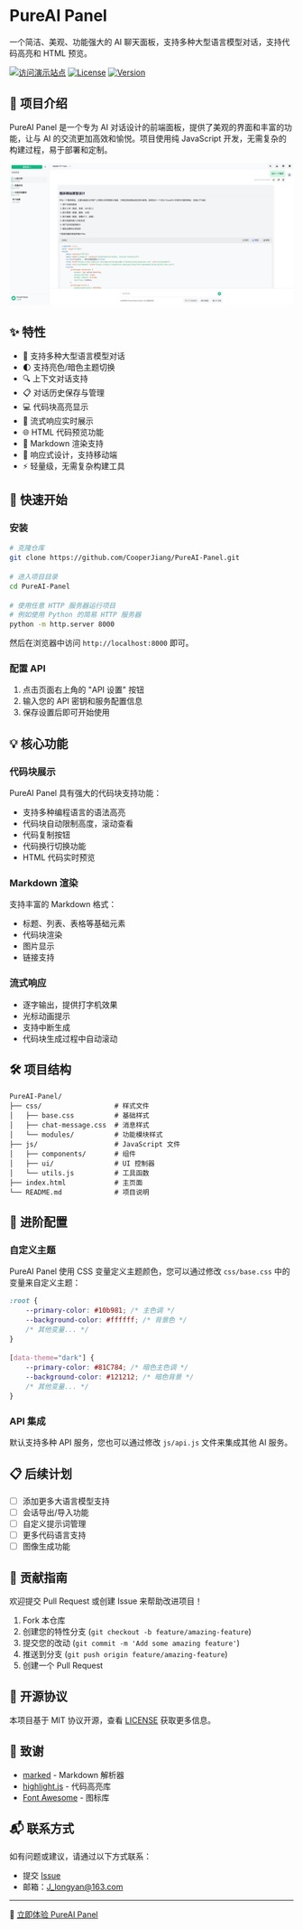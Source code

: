 # PureAI Panel

一个简洁、美观、功能强大的 AI 聊天面板，支持多种大型语言模型对话，支持代码高亮和 HTML 预览。

[![访问演示站点](https://img.shields.io/badge/演示站点-访问-10b981)](https://free.nineai.chat/)
[![License](https://img.shields.io/badge/License-MIT-blue.svg)](LICENSE)
[![Version](https://img.shields.io/badge/Version-1.0.0-brightgreen.svg)](https://github.com/yourusername/PureAI-Panel)

## 📝 项目介绍

PureAI Panel 是一个专为 AI 对话设计的前端面板，提供了美观的界面和丰富的功能，让与 AI 的交流更加高效和愉悦。项目使用纯 JavaScript 开发，无需复杂的构建过程，易于部署和定制。

![PureAI Panel 截图](screenshot.jpg)

## ✨ 特性

- 💬 支持多种大型语言模型对话
- 🌓 支持亮色/暗色主题切换
- 🔍 上下文对话支持
- 📋 对话历史保存与管理
- 💻 代码块高亮显示
- 🔄 流式响应实时展示
- 🌐 HTML 代码预览功能
- 🎨 Markdown 渲染支持
- 📱 响应式设计，支持移动端
- ⚡ 轻量级，无需复杂构建工具

## 🚀 快速开始

### 安装

```bash
# 克隆仓库
git clone https://github.com/CooperJiang/PureAI-Panel.git

# 进入项目目录
cd PureAI-Panel

# 使用任意 HTTP 服务器运行项目
# 例如使用 Python 的简易 HTTP 服务器
python -m http.server 8000
```

然后在浏览器中访问 `http://localhost:8000` 即可。

### 配置 API

1. 点击页面右上角的 "API 设置" 按钮
2. 输入您的 API 密钥和服务配置信息
3. 保存设置后即可开始使用

## 💡 核心功能

### 代码块展示

PureAI Panel 具有强大的代码块支持功能：

- 支持多种编程语言的语法高亮
- 代码块自动限制高度，滚动查看
- 代码复制按钮
- 代码换行切换功能
- HTML 代码实时预览

### Markdown 渲染

支持丰富的 Markdown 格式：

- 标题、列表、表格等基础元素
- 代码块渲染
- 图片显示
- 链接支持

### 流式响应

- 逐字输出，提供打字机效果
- 光标动画提示
- 支持中断生成
- 代码块生成过程中自动滚动

## 🛠️ 项目结构

```
PureAI-Panel/
├── css/                  # 样式文件
│   ├── base.css          # 基础样式
│   ├── chat-message.css  # 消息样式
│   └── modules/          # 功能模块样式
├── js/                   # JavaScript 文件
│   ├── components/       # 组件
│   ├── ui/               # UI 控制器
│   └── utils.js          # 工具函数
├── index.html            # 主页面
└── README.md             # 项目说明
```

## 🔧 进阶配置

### 自定义主题

PureAI Panel 使用 CSS 变量定义主题颜色，您可以通过修改 `css/base.css` 中的变量来自定义主题：

```css
:root {
    --primary-color: #10b981; /* 主色调 */
    --background-color: #ffffff; /* 背景色 */
    /* 其他变量... */
}

[data-theme="dark"] {
    --primary-color: #81C784; /* 暗色主色调 */
    --background-color: #121212; /* 暗色背景 */
    /* 其他变量... */
}
```

### API 集成

默认支持多种 API 服务，您也可以通过修改 `js/api.js` 文件来集成其他 AI 服务。

## 📋 后续计划

- [ ] 添加更多大语言模型支持
- [ ] 会话导出/导入功能
- [ ] 自定义提示词管理
- [ ] 更多代码语言支持
- [ ] 图像生成功能

## 🤝 贡献指南

欢迎提交 Pull Request 或创建 Issue 来帮助改进项目！

1. Fork 本仓库
2. 创建您的特性分支 (`git checkout -b feature/amazing-feature`)
3. 提交您的改动 (`git commit -m 'Add some amazing feature'`)
4. 推送到分支 (`git push origin feature/amazing-feature`)
5. 创建一个 Pull Request

## 📄 开源协议

本项目基于 MIT 协议开源，查看 [LICENSE](LICENSE) 获取更多信息。

## 🙏 致谢

- [marked](https://github.com/markedjs/marked) - Markdown 解析器
- [highlight.js](https://github.com/highlightjs/highlight.js) - 代码高亮库
- [Font Awesome](https://fontawesome.com/) - 图标库

## 📬 联系方式

如有问题或建议，请通过以下方式联系：

- 提交 [Issue](https://github.com/CooperJiang/PureAI-Panel/issues)
- 邮箱：J_longyan@163.com

---

🚀 [立即体验 PureAI Panel](https://free.nineai.chat/) 